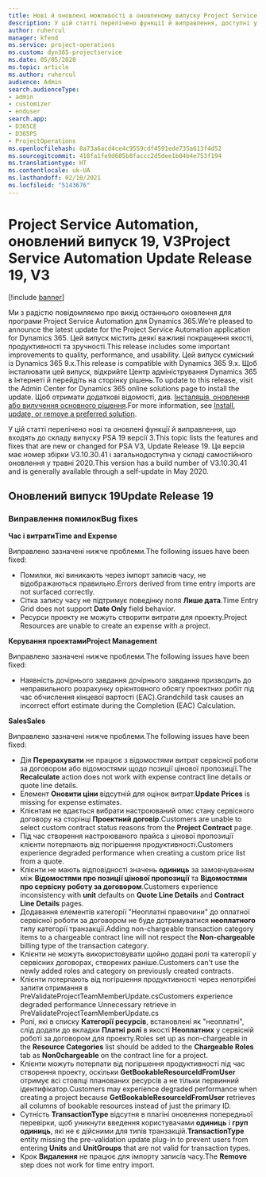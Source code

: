 ```yaml
---
title: Нові й оновлені можливості в оновленому випуску Project Service Automation 19, V3
description: У цій статті перелічено функції й виправлення, доступні у випуску Project Service Automation 19, V3.
author: ruhercul
manager: kfend
ms.service: project-operations
ms.custom: dyn365-projectservice
ms.date: 05/05/2020
ms.topic: article
ms.author: ruhercul
audience: Admin
search.audienceType:
- admin
- customizer
- enduser
search.app:
- D365CE
- D365PS
- ProjectOperations
ms.openlocfilehash: 8a73a6acd4ce4c9559cdf4591ede735a613f4d52
ms.sourcegitcommit: 418fa1fe9d605b8faccc2d5dee1b04b4e753f194
ms.translationtype: HT
ms.contentlocale: uk-UA
ms.lasthandoff: 02/10/2021
ms.locfileid: "5143676"
---
```

# <a name="project-service-automation-update-release-19-v3"></a><span data-ttu-id="3fd0c-103">Project Service Automation, оновлений випуск 19, V3</span><span class="sxs-lookup"><span data-stu-id="3fd0c-103">Project Service Automation Update Release 19, V3</span></span>

[!include [banner](../includes/psa-now-project-operations.md)]

<span data-ttu-id="3fd0c-104">Ми з радістю повідомляємо про вихід останнього оновлення для програми Project Service Automation для Dynamics 365.</span><span class="sxs-lookup"><span data-stu-id="3fd0c-104">We’re pleased to announce the latest update for the Project Service Automation application for Dynamics 365.</span></span> <span data-ttu-id="3fd0c-105">Цей випуск містить деякі важливі покращення якості, продуктивності та зручності.</span><span class="sxs-lookup"><span data-stu-id="3fd0c-105">This release includes some important improvements to quality, performance, and usability.</span></span> <span data-ttu-id="3fd0c-106">Цей випуск сумісний із Dynamics 365 9.x.</span><span class="sxs-lookup"><span data-stu-id="3fd0c-106">This release is compatible with Dynamics 365 9.x.</span></span> <span data-ttu-id="3fd0c-107">Щоб інсталювати цей випуск, відкрийте Центр адміністрування Dynamics 365 в Інтернеті й перейдіть на сторінку рішень.</span><span class="sxs-lookup"><span data-stu-id="3fd0c-107">To update to this release, visit the Admin Center for Dynamics 365 online solutions page to install the update.</span></span> <span data-ttu-id="3fd0c-108">Щоб отримати додаткові відомості, див. [Інсталяція, оновлення або вилучення основного рішення](https://docs.microsoft.com/power-platform/admin/install-remove-preferred-solution).</span><span class="sxs-lookup"><span data-stu-id="3fd0c-108">For more information, see [Install, update, or remove a preferred solution](https://docs.microsoft.com/power-platform/admin/install-remove-preferred-solution).</span></span>

<span data-ttu-id="3fd0c-109">У цій статті перелічено нові та оновлені функції й виправлення, що входять до складу випуску PSA 19 версії 3.</span><span class="sxs-lookup"><span data-stu-id="3fd0c-109">This topic lists the features and fixes that are new or changed for PSA V3, Update Release 19.</span></span> <span data-ttu-id="3fd0c-110">Ця версія має номер збірки V3.10.30.41 і загальнодоступна у складі самостійного оновлення у травні 2020.</span><span class="sxs-lookup"><span data-stu-id="3fd0c-110">This version has a build number of V3.10.30.41 and is generally available through a self-update in May 2020.</span></span>

## <a name="update-release-19"></a><span data-ttu-id="3fd0c-111">Оновлений випуск 19</span><span class="sxs-lookup"><span data-stu-id="3fd0c-111">Update Release 19</span></span>

### <a name="bug-fixes"></a><span data-ttu-id="3fd0c-112">Виправлення помилок</span><span class="sxs-lookup"><span data-stu-id="3fd0c-112">Bug fixes</span></span>

<span data-ttu-id="3fd0c-113">**Час і витрати**</span><span class="sxs-lookup"><span data-stu-id="3fd0c-113">**Time and Expense**</span></span>

<span data-ttu-id="3fd0c-114">Виправлено зазначені нижче проблеми.</span><span class="sxs-lookup"><span data-stu-id="3fd0c-114">The following issues have been fixed:</span></span> 

- <span data-ttu-id="3fd0c-115">Помилки, які виникають через імпорт записів часу, не відображаються правильно.</span><span class="sxs-lookup"><span data-stu-id="3fd0c-115">Errors derived from time entry imports are not surfaced correctly.</span></span>
- <span data-ttu-id="3fd0c-116">Сітка запису часу не підтримує поведінку поля **Лише дата**.</span><span class="sxs-lookup"><span data-stu-id="3fd0c-116">Time Entry Grid does not support **Date Only** field behavior.</span></span>
- <span data-ttu-id="3fd0c-117">Ресурси проекту не можуть створити витрати для проекту.</span><span class="sxs-lookup"><span data-stu-id="3fd0c-117">Project Resources are unable to create an expense with a project.</span></span>

<span data-ttu-id="3fd0c-118">**Керування проектами**</span><span class="sxs-lookup"><span data-stu-id="3fd0c-118">**Project Management**</span></span>

<span data-ttu-id="3fd0c-119">Виправлено зазначені нижче проблеми.</span><span class="sxs-lookup"><span data-stu-id="3fd0c-119">The following issues have been fixed:</span></span> 

-  <span data-ttu-id="3fd0c-120">Наявність дочірнього завдання дочірнього завдання призводить до неправильного розрахунку орієнтовного обсягу проектних робіт під час обчислення кінцевої вартості (EAC).</span><span class="sxs-lookup"><span data-stu-id="3fd0c-120">Grandchild task causes an incorrect effort estimate during the Completion (EAC) Calculation.</span></span>

<span data-ttu-id="3fd0c-121">**Sales**</span><span class="sxs-lookup"><span data-stu-id="3fd0c-121">**Sales**</span></span>

<span data-ttu-id="3fd0c-122">Виправлено зазначені нижче проблеми.</span><span class="sxs-lookup"><span data-stu-id="3fd0c-122">The following issues have been fixed:</span></span> 

- <span data-ttu-id="3fd0c-123">Дія **Перерахувати** не працює з відомостями витрат сервісної роботи за договором або відомостями щодо позиції цінової пропозиції.</span><span class="sxs-lookup"><span data-stu-id="3fd0c-123">The **Recalculate** action does not work with expense contract line details or quote line details.</span></span>
- <span data-ttu-id="3fd0c-124">Елемент **Оновити ціни** відсутній для оцінок витрат.</span><span class="sxs-lookup"><span data-stu-id="3fd0c-124">**Update Prices** is missing for expense estimates.</span></span>
-  <span data-ttu-id="3fd0c-125">Клієнтам не вдається вибрати настроюваний опис стану сервісного договору на сторінці **Проектний договір**.</span><span class="sxs-lookup"><span data-stu-id="3fd0c-125">Customers are unable to select custom contract status reasons from the **Project Contract** page.</span></span>
- <span data-ttu-id="3fd0c-126">Під час створення настроюваного прайса з цінової пропозиції клієнти потерпають від погіршення продуктивності.</span><span class="sxs-lookup"><span data-stu-id="3fd0c-126">Customers experience degraded performance when creating a custom price list from a quote.</span></span>
- <span data-ttu-id="3fd0c-127">Клієнти не мають відповідності значень **одиниць** за замовчуванням між **Відомостями про позиції цінової пропозиції** та **Відомостями про сервісну роботу за договором**.</span><span class="sxs-lookup"><span data-stu-id="3fd0c-127">Customers experience inconsistency with **unit** defaults on **Quote Line Details** and **Contract Line Details** pages.</span></span>
- <span data-ttu-id="3fd0c-128">Додавання елементів категорії "Неоплатні правочини" до оплатної сервісної роботи за договором не буде дотримуватися **неоплатного** типу категорії транзакції.</span><span class="sxs-lookup"><span data-stu-id="3fd0c-128">Adding non-chargeable transaction category items to a chargeable contract line will not respect the **Non-chargeable** billing type of the transaction category.</span></span>
- <span data-ttu-id="3fd0c-129">Клієнти не можуть використовувати щойно додані ролі та категорії у сервісних договорах, створених раніше.</span><span class="sxs-lookup"><span data-stu-id="3fd0c-129">Customers can't use the newly added roles and category on previously created contracts.</span></span>
- <span data-ttu-id="3fd0c-130">Клієнти потерпають від погіршення продуктивності через непотрібні запити отримання в PreValidateProjectTeamMemberUpdate.cs</span><span class="sxs-lookup"><span data-stu-id="3fd0c-130">Customers experience degraded performance Unnecessary retrieve in PreValidateProjectTeamMemberUpdate.cs</span></span>
- <span data-ttu-id="3fd0c-131">Ролі, які в списку **Категорії ресурсів**, встановлені як "неоплатні", слід додати до вкладки **Платні ролі** в якості **Неоплатних** у сервісній роботі за договором для проекту.</span><span class="sxs-lookup"><span data-stu-id="3fd0c-131">Roles set up as non-chargeable in the **Resource Categories** list should be added to the **Chargeable Roles** tab as **Non0chargeable** on the contract line for a project.</span></span>
- <span data-ttu-id="3fd0c-132">Клієнти можуть потерпати від погіршення продуктивності під час створення проекту, оскільки **GetBookableResourceIdFromUser** отримує всі стовпці планованих ресурсів а не тільки первинний ідентифікатор.</span><span class="sxs-lookup"><span data-stu-id="3fd0c-132">Customers may experience degraded performance when creating a project because **GetBookableResourceIdFromUser** retrieves all columns of bookable resources instead of just the primary ID.</span></span>
- <span data-ttu-id="3fd0c-133">Сутність **TransactionType** відсутня в плагіні оновлення попередньої перевірки, щоб уникнути введення користувачами **одиниць** і **груп одиниць**, які не є дійсними для типів транзакцій.</span><span class="sxs-lookup"><span data-stu-id="3fd0c-133">**TransactionType** entity missing the pre-validation update plug-in to prevent users from entering **Units** and **UnitGroups** that are not valid for transaction types.</span></span>
- <span data-ttu-id="3fd0c-134">Крок **Видалення** не працює для імпорту записів часу.</span><span class="sxs-lookup"><span data-stu-id="3fd0c-134">The **Remove** step does not work for time entry import.</span></span>
